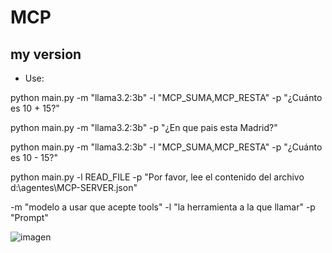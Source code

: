 # MCP
## my version

* Use:

python main.py -m "llama3.2:3b" -l "MCP_SUMA,MCP_RESTA" -p "¿Cuánto es 10 + 15?" 

python main.py -m "llama3.2:3b" -p "¿En que pais esta Madrid?" 

python main.py -m "llama3.2:3b" -l "MCP_SUMA,MCP_RESTA" -p "¿Cuánto es 10 - 15?" 

python main.py -l READ_FILE -p "Por favor, lee el contenido del archivo d:\\agentes\\MCP-SERVER.json"

-m "modelo a usar que acepte tools"
-l "la herramienta a la que llamar"
-p "Prompt"


![imagen](https://github.com/user-attachments/assets/1d0e60fa-626b-46f3-8cec-4414ea875579)
